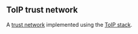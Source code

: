 ## ToIP trust network

<p class="c8"><span>A </span><span class="c2"><a class="c3" href="#h.iy4t4brzsjkb">trust network</a></span><span>&nbsp;implemented using the </span><span class="c2"><a class="c3" href="#h.wms58fgdch9m">ToIP stack</a></span><span class="c0">.</span></p>


